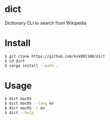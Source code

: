 # dict

Dictionary CLI to search from Wikipedia

# Install
```bash
$ git clone https://github.com/ksk001100/dict
$ cd dict
$ cargo install --path .
```

# Usage
```bash
$ dict macOS
$ dict macOS --lang en
$ dict macOS -l en
$ dict --help
```